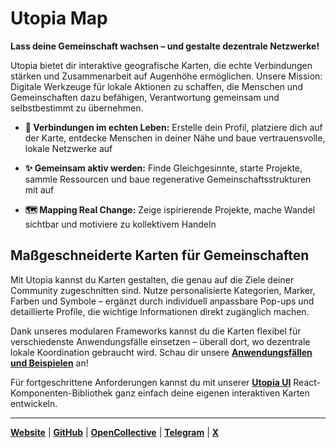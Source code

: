 # Utopia Map


**Lass deine Gemeinschaft wachsen – und gestalte dezentrale Netzwerke!**

Utopia bietet dir interaktive geografische Karten, die echte Verbindungen stärken und Zusammenarbeit auf Augenhöhe ermöglichen. Unsere Mission: Digitale Werkzeuge für lokale Aktionen zu schaffen, die Menschen und Gemeinschaften dazu befähigen, Verantwortung gemeinsam und selbstbestimmt zu übernehmen.

* **🤝 Verbindungen im echten Leben:** Erstelle dein Profil, platziere dich auf der Karte, entdecke Menschen in deiner Nähe und baue vertrauensvolle, lokale Netzwerke auf

* **✨ Gemeinsam aktiv werden:** Finde Gleichgesinnte, starte Projekte, sammle Ressourcen und baue regenerative Gemeinschaftsstrukturen mit auf

* **🗺️ Mapping Real Change:** Zeige ispirierende Projekte, mache Wandel sichtbar und motiviere zu kollektivem Handeln

## Maßgeschneiderte Karten für Gemeinschaften

Mit Utopia kannst du Karten gestalten, die genau auf die Ziele deiner Community zugeschnitten sind. Nutze personalisierte Kategorien, Marker, Farben und Symbole – ergänzt durch individuell anpassbare Pop-ups und detaillierte Profile, die wichtige Informationen direkt zugänglich machen.

Dank unseres modularen Frameworks kannst du die Karten flexibel für verschiedenste Anwendungsfälle einsetzen – überall dort, wo dezentrale lokale Koordination gebraucht wird. Schau dir unsere [**Anwendungsfällen und Beispielen**](https://hack.utopia-lab.org/s/jUu-Bps6_) an!

Für fortgeschrittene Anforderungen kannst du mit unserer [**Utopia UI**](https://github.com/utopia-os/utopia-ui) React-Komponenten-Bibliothek ganz einfach deine eigenen interaktiven Karten entwickeln.

---

[**Website**](https://utopia-map.org) | [**GitHub**](https://github.com/utopia-os) | [**OpenCollective**](https://opencollective.com/utopia-project) | [**Telegram**](https://t.me/UtopiaMap)  | [**X**](https://x.com/UtopiaMapGame)